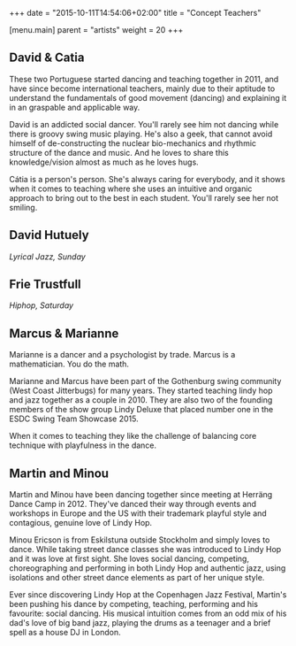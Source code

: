 +++
date = "2015-10-11T14:54:06+02:00"
title = "Concept Teachers"

[menu.main]
parent = "artists"
weight = 20
+++

## David & Catia

These two Portuguese started dancing and teaching together in 2011, and have
since become international teachers, mainly due to their aptitude to understand
the fundamentals of good movement (dancing) and explaining it in an graspable
and applicable way.

David is an addicted social dancer. You'll rarely see him not dancing while
there is groovy swing music playing. He's also a geek, that cannot avoid
himself of de-constructing the nuclear bio-mechanics and rhythmic structure of
the dance and music. And he loves to share this knowledge/vision almost as much
as he loves hugs.

Cátia is a person's person. She's always caring for everybody, and it shows
when it comes to teaching where she uses an intuitive and organic approach to
bring out to the best in each student. You'll rarely see her not smiling.

## David Hutuely

_Lyrical Jazz, Sunday_

## Frie Trustfull

_Hiphop, Saturday_

## Marcus & Marianne

Marianne is a dancer and a psychologist by trade. Marcus is a mathematician.
You do the math.

Marianne and Marcus have been part of the Gothenburg swing community (West
Coast Jitterbugs) for many years. They started teaching lindy hop and jazz
together as a couple in 2010. They are also two of the founding members of the
show group Lindy Deluxe that placed number one in the ESDC Swing Team Showcase
2015.

When it comes to teaching they like the challenge of balancing core technique
with playfulness in the dance.

## Martin and Minou

Martin and Minou have been dancing together since meeting at Herräng Dance Camp
in 2012. They've danced their way through events and workshops in Europe and
the US with their trademark playful style and contagious, genuine love of Lindy
Hop.

Minou Ericson is from Eskilstuna outside Stockholm and simply loves to dance.
While taking street dance classes she was introduced to Lindy Hop and it was
love at first sight. She loves social dancing, competing, choreographing and
performing in both Lindy Hop and authentic jazz, using isolations and other
street dance elements as part of her unique style.

Ever since discovering Lindy Hop at the Copenhagen Jazz Festival, Martin's been
pushing his dance by competing, teaching, performing and his favourite: social
dancing. His musical intuition comes from an odd mix of his dad's love of big
band jazz, playing the drums as a teenager and a brief spell as a house DJ in
London.
